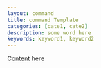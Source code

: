```yaml
---
layout: command
title: command Template
categories: [cate1, cate2]
description: some word here
keywords: keyword1, keyword2
---
```


Content here
